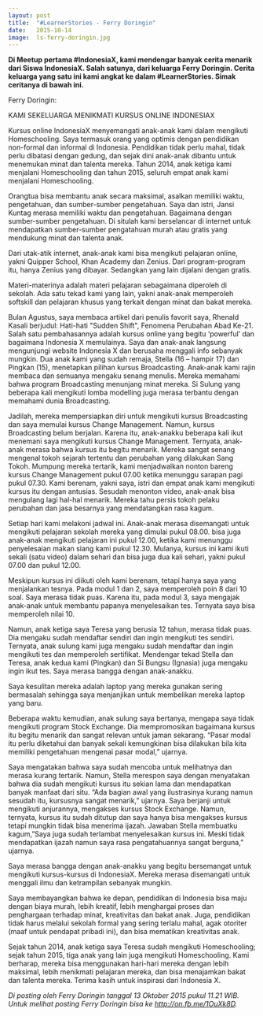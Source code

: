 ```yaml
---
layout: post
title:  "#LearnerStories - Ferry Doringin"
date:   2015-10-14
image:  ls-ferry-doringin.jpg
---
```


**Di Meetup pertama #IndonesiaX, kami mendengar banyak cerita menarik dari Siswa IndonesiaX. Salah satunya, dari keluarga Ferry Doringin. Cerita keluarga yang satu ini kami angkat ke dalam #LearnerStories. Simak ceritanya di bawah ini.**

Ferry Doringin:

KAMI SEKELUARGA MENIKMATI KURSUS ONLINE INDONESIAX

Kursus online IndonesiaX menyemangati anak-anak kami dalam mengikuti Homeschooling.
Saya termasuk orang yang optimis dengan pendidikan non-formal dan informal di Indonesia. Pendidikan tidak perlu mahal, tidak perlu dibatasi dengan gedung, dan sejak dini anak-anak dibantu untuk menemukan minat dan talenta mereka. Tahun 2014, anak ketiga kami menjalani Homeschooling dan tahun 2015, seluruh empat anak kami menjalani Homeschooling.

Orangtua bisa membantu anak secara maksimal, asalkan memiliki waktu, pengetahuan, dan sumber-sumber pengetahuan. Saya dan istri, Jansi Kuntag merasa memiliki waktu dan pengetahuan. Bagaimana dengan sumber-sumber pengetahuan. Di situlah kami berselancar di internet untuk mendapatkan sumber-sumber pengatahuan murah atau gratis yang mendukung minat dan talenta anak.

Dari utak-atik internet, anak-anak kami bisa mengikuti pelajaran online, yakni Quipper School, Khan Academy dan Zenius. Dari program-program itu, hanya Zenius yang dibayar. Sedangkan yang lain dijalani dengan gratis.

Materi-materinya adalah materi pelajaran sebagaimana diperoleh di sekolah. Ada satu tekad kami yang lain, yakni anak-anak memperoleh softskill dan pelajaran khusus yang terkait dengan minat dan bakat mereka.

Bulan Agustus, saya membaca artikel dari penulis favorit saya, Rhenald Kasali berjudul: Hati-hati "Sudden Shift", Fenomena Perubahan Abad Ke-21. Salah satu pembahasannya adalah kursus online yang begitu ‘powerful’ dan bagaimana Indonesia X memulainya.
Saya dan anak-anak langsung mengunjungi website Indonesia X dan berusaha menggali info sebanyak mungkin. Dua anak kami yang sudah remaja, Stella (16 – hampir 17) dan Pingkan (15), menetapkan pilihan kursus Broadcasting. Anak-anak kami rajin membaca dan semuanya mengaku senang menulis. Mereka memahami bahwa program Broadcasting menunjang minat mereka. Si Sulung yang beberapa kali mengikuti lomba modelling juga merasa terbantu dengan memahami dunia Broadcasting.

Jadilah, mereka mempersiapkan diri untuk mengikuti kursus Broadcasting dan saya memulai kursus Change Management. Namun, kursus Broadcasting belum berjalan. Karena itu, anak-anakku beberapa kali ikut menemani saya mengikuti kursus Change Management. Ternyata, anak-anak merasa bahwa kursus itu begitu menarik. Mereka sangat senang mengenal tokoh sejarah tertentu dan perubahan yang dilakukan Sang Tokoh.
Mumpung mereka tertarik, kami menjadwalkan nonton bareng kursus Change Management pukul 07.00 ketika menunggu sarapan pagi pukul 07.30. Kami berenam, yakni saya, istri dan empat anak kami mengikuti kursus itu dengan antusias. Sesudah menonton video, anak-anak bisa mengulang lagi hal-hal menarik. Mereka tahu persis tokoh pelaku perubahan dan jasa besarnya yang mendatangkan rasa kagum.

Setiap hari kami melakoni jadwal ini. Anak-anak merasa disemangati untuk mengikuti pelajaran sekolah mereka yang dimulai pukul 08.00. bisa juga anak-anak mengikuti pelajaran ini pukul 12.00, ketika kami menunggu penyelesaian makan siang kami pukul 12.30. Mulanya, kursus ini kami ikuti sekali (satu video) dalam sehari dan bisa juga dua kali sehari, yakni pukul 07.00 dan pukul 12.00.

Meskipun kursus ini diikuti oleh kami berenam, tetapi hanya saya yang menjalankan tesnya. Pada modul 1 dan 2, saya memperoleh poin 8 dari 10 soal. Saya merasa tidak puas. Karena itu, pada modul 3, saya mengajak anak-anak untuk membantu papanya menyelesaikan tes. Ternyata saya bisa memperoleh nilai 10.

Namun, anak ketiga saya Teresa yang berusia 12 tahun, merasa tidak puas. Dia mengaku sudah mendaftar sendiri dan ingin mengikuti tes sendiri. Ternyata, anak sulung kami juga mengaku sudah mendaftar dan ingin mengikuti tes dan memperoleh sertifikat. Mendengar tekad Stella dan Teresa, anak kedua kami (Pingkan) dan Si Bungsu (Ignasia) juga mengaku ingin ikut tes. Saya merasa bangga dengan anak-anakku.

Saya kesulitan mereka adalah laptop yang mereka gunakan sering bermasalah sehingga saya menjanjikan untuk membelikan mereka laptop yang baru.

Beberapa waktu kemudian, anak sulung saya bertanya, mengapa saya tidak mengikuti program Stock Exchange. Dia mempromosikan bagaimana kursus itu begitu menarik dan sangat relevan untuk jaman sekarang. “Pasar modal itu perlu diketahui dan banyak sekali kemungkinan bisa dilakukan bila kita memiliki pengetahuan mengenai pasar modal,” ujarnya.

Saya mengatakan bahwa saya sudah mencoba untuk melihatnya dan merasa kurang tertarik. Namun, Stella merespon saya dengan menyatakan bahwa dia sudah mengikuti kursus itu sekian lama dan mendapatkan banyak manfaat dari situ. “Ada bagian awal yang ilustrasinya kurang namun sesudah itu, kursusnya sangat menarik,” ujarnya. Saya berjanji untuk mengikuti anjurannya, mengakses kursus Stock Exchange. Namun, ternyata, kursus itu sudah ditutup dan saya hanya bisa mengakses kursus tetapi mungkin tidak bisa menerima ijazah. Jawaban Stella membuatku kagum,”Saya juga sudah terlambat menyelesaikan kursus ini. Meski tidak mendapatkan ijazah namun saya rasa pengatahuannya sangat berguna,” ujarnya.

Saya merasa bangga dengan anak-anakku yang begitu bersemangat untuk mengikuti kursus-kursus di IndonesiaX. Mereka merasa disemangati untuk menggali ilmu dan ketrampilan sebanyak mungkin.

Saya membayangkan bahwa ke depan, pendidikan di Indonesia bisa maju dengan biaya murah, lebih kreatif, lebih menghargai proses dan penghargaan terhadap minat, kreativitas dan bakat anak. Juga, pendidikan tidak harus melalui sekolah formal yang sering terlalu mahal, agak otoriter (maaf untuk pendapat pribadi ini), dan bisa mematikan kreativitas anak.

Sejak tahun 2014, anak ketiga saya Teresa sudah mengikuti Homeschooling; sejak tahun 2015, tiga anak yang lain juga mengikuti Homeschooling. Kami berharap, mereka bisa menggunakan hari-hari mereka dengan lebih maksimal, lebih menikmati pelajaran mereka, dan bisa menajamkan bakat dan talenta mereka.
Terima kasih untuk inspirasi dari Indonesia X.

*Di posting oleh Ferry Doringin tanggal 13 Oktober 2015 pukul 11.21 WIB. Untuk melihat posting Ferry Doringin bisa ke <http://on.fb.me/1OuXk8D>.*
